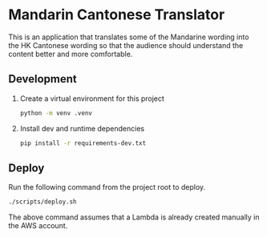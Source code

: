 # Mandarin Cantonese Translator

This is an application that translates some of the Mandarine wording into the HK Cantonese wording so that the audience should understand the content better and more comfortable.


## Development

1. Create a virtual environment for this project

    ```bash
    python -m venv .venv
    ```

2. Install dev and runtime dependencies

    ```bash
    pip install -r requirements-dev.txt
    ```

## Deploy

Run the following command from the project root to deploy.

```zsh
./scripts/deploy.sh
```

The above command assumes that a Lambda is already created manually in the AWS account.



